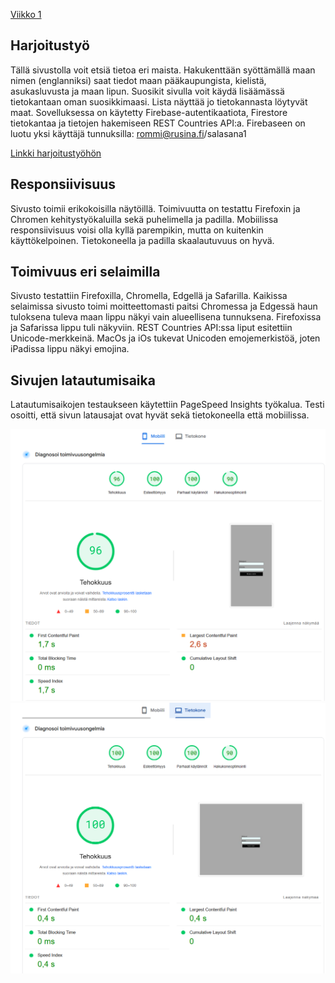 [Viikko 1](../index.md)

## Harjoitustyö

Tällä sivustolla voit etsiä tietoa eri maista. Hakukenttään syöttämällä maan nimen (englanniksi) saat tiedot maan pääkaupungista, 
kielistä, asukasluvusta ja maan lipun. Suosikit sivulla voit käydä lisäämässä tietokantaan oman suosikkimaasi. Lista näyttää jo tietokannasta löytyvät maat. Sovelluksessa on käytetty Firebase-autentikaatiota, Firestore tietokantaa ja tietojen hakemiseen REST Countries API:a. Firebaseen on luotu yksi käyttäjä tunnuksilla: rommi@rusina.fi/salasana1

[Linkki harjoitustyöhön](https://maiju19.github.io/pilvi_harjoitustyo)

## Responsiivisuus

Sivusto toimii erikokoisilla näytöillä. Toimivuutta on testattu Firefoxin ja Chromen kehitystyökaluilla sekä puhelimella ja padilla. Mobiilissa responsiivisuus voisi olla kyllä parempikin, mutta on kuitenkin käyttökelpoinen. Tietokoneella ja padilla skaalautuvuus on hyvä.

## Toimivuus eri selaimilla

Sivusto testattiin Firefoxilla, Chromella, Edgellä ja Safarilla. Kaikissa selaimissa sivusto toimi moitteettomasti paitsi Chromessa ja Edgessä haun tuloksena tuleva maan lippu näkyi vain alueellisena tunnuksena. Firefoxissa ja Safarissa lippu tuli näkyviin. REST Countries API:ssa liput esitettiin Unicode-merkkeinä. MacOs ja iOs tukevat Unicoden emojemerkistöä, joten iPadissa lippu näkyi emojina.

## Sivujen latautumisaika

Latautumisaikojen testaukseen käytettiin PageSpeed Insights työkalua. Testi osoitti, että sivun latausajat ovat hyvät sekä tietokoneella että mobiilissa. 

<img src="Mobiili.png" />

<img src="Laptop.png" />
